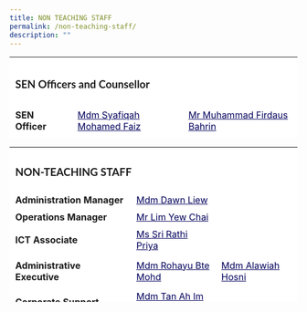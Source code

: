 ```yaml
---
title: NON TEACHING STAFF
permalink: /non-teaching-staff/
description: ""
---
```

<table style="box-sizing: inherit; border-collapse: collapse; border-spacing: 0px; max-width: 100%; height: 142px; width: 867.995px; background-color: rgb(255, 255, 255);" cellpadding="0" cellspacing="0" width="100%" border="0" class="inner-table"><tbody style="box-sizing: inherit;"><tr style="box-sizing: inherit; background: rgb(255, 255, 255); height: 86px;"><td style="box-sizing: inherit; padding: 5px 10px; height: 86px; background-color: rgb(255, 255, 255);" height="20" colspan="3" class="xl65"><h3 style="box-sizing: inherit; font-family: Lato, sans-serif;"><strong style="box-sizing: inherit; font-weight: bold;">SEN Officers and Counsellor</strong></h3></td></tr><tr style="box-sizing: inherit; background: rgb(230, 230, 230);"><td style="box-sizing: inherit; padding: 5px 10px; background-color: rgb(255, 255, 255);"><strong style="box-sizing: inherit; font-weight: bold;"><b style="box-sizing: inherit; font-weight: bold;">SEN Officer</b></strong></td><td style="box-sizing: inherit; padding: 5px 10px; background-color: rgb(255, 255, 255);"><a style="box-sizing: inherit; background-color: transparent; transition: all 0.25s ease-in-out 0s; text-decoration: underline; color: rgb(1, 0, 91);" href="mailto:syafiqah_mohamed_faiz@moe.edu.sg" title="[GMCP] Compose a new mail to Ms Syafiqah Mohamed Faiz">Mdm Syafiqah Mohamed Faiz</a></td><td style="box-sizing: inherit; padding: 5px 10px; background-color: rgb(255, 255, 255);"><a style="box-sizing: inherit; background-color: transparent; transition: all 0.25s ease-in-out 0s; text-decoration: underline; color: rgb(1, 0, 91);" href="mailto:muhammad_firdaus_bahrin@moe.edu.sg">Mr Muhammad Firdaus Bahrin</a></td></tr><tr style="box-sizing: inherit; background: rgb(255, 255, 255); height: 22px;"><td style="box-sizing: inherit; padding: 5px 10px; height: 22px; background-color: rgb(255, 255, 255);" height="20"><strong style="box-sizing: inherit; font-weight: bold;">Counsellor</strong></td><td style="box-sizing: inherit; padding: 5px 10px; height: 22px; background-color: rgb(255, 255, 255);"><a style="box-sizing: inherit; background-color: transparent; transition: all 0.25s ease-in-out 0s; text-decoration: underline; color: rgb(1, 0, 91);" href="https://yunengpri.moe.edu.sg/staff-information/poon_kah_lai_dora@moe.edu.sg">Ms Poon Kah Lai Dora</a></td><td style="box-sizing: inherit; padding: 5px 10px; background-color: rgb(255, 255, 255);">&nbsp;</td></tr></tbody></table>

<table style="box-sizing: inherit; border-collapse: collapse; border-spacing: 0px; max-width: 100%; height: 272px; width: 867.995px; background-color: rgb(255, 255, 255);" cellpadding="0" cellspacing="0" width="100%" border="0" class="inner-table"><tbody style="box-sizing: inherit;"><tr style="box-sizing: inherit; background: rgb(255, 255, 255); height: 22px;"><td style="box-sizing: inherit; padding: 5px 10px; height: 22px; width: 867.995px; background-color: rgb(255, 255, 255);" colspan="3" class="xl65"><h3 style="box-sizing: inherit; font-family: Lato, sans-serif;"><strong style="box-sizing: inherit; font-weight: bold;">NON-TEACHING STAFF</strong></h3></td></tr><tr style="box-sizing: inherit; background: rgb(230, 230, 230); height: 22px;"><td style="box-sizing: inherit; padding: 5px 10px; height: 22px; width: 349.049px; background-color: rgb(255, 255, 255);"><strong style="box-sizing: inherit; font-weight: bold;">Administration Manager</strong></td><td style="box-sizing: inherit; padding: 5px 10px; height: 22px; width: 265.156px; background-color: rgb(255, 255, 255);"><a style="box-sizing: inherit; background-color: transparent; transition: all 0.25s ease-in-out 0s; text-decoration: underline; color: rgb(1, 0, 91);" href="mailto:liew_siew_meng@schools.gov.sg">Mdm Dawn Liew</a></td><td style="box-sizing: inherit; padding: 5px 10px; height: 22px; width: 253.789px; background-color: rgb(255, 255, 255);">&nbsp;</td></tr><tr style="box-sizing: inherit; background: rgb(255, 255, 255); height: 28px;"><td style="box-sizing: inherit; padding: 5px 10px; width: 349.049px; height: 28px; background-color: rgb(255, 255, 255);"><strong style="box-sizing: inherit; font-weight: bold;">Operations Manager</strong></td><td style="box-sizing: inherit; padding: 5px 10px; width: 265.156px; height: 28px; background-color: rgb(255, 255, 255);"><a style="box-sizing: inherit; background-color: transparent; transition: all 0.25s ease-in-out 0s; text-decoration: underline; color: rgb(1, 0, 91);" href="mailto:lim_yew_chai@moe.edu.sg" title="[GMCP] Compose a new mail to Mr Lim Yew Chai">Mr Lim Yew Chai</a></td><td style="box-sizing: inherit; padding: 5px 10px; width: 253.789px; height: 28px; background-color: rgb(255, 255, 255);">&nbsp;</td></tr><tr style="box-sizing: inherit; background: rgb(230, 230, 230); height: 22px;"><td style="box-sizing: inherit; padding: 5px 10px; height: 22px; width: 349.049px; background-color: rgb(255, 255, 255);"><strong style="box-sizing: inherit; font-weight: bold;">ICT Associate</strong></td><td style="box-sizing: inherit; padding: 5px 10px; height: 22px; width: 265.156px; background-color: rgb(255, 255, 255);"><a style="box-sizing: inherit; background-color: transparent; transition: all 0.25s ease-in-out 0s; text-decoration: underline; color: rgb(1, 0, 91);"><span style="box-sizing: inherit;" id="cloakec7acc5fc8769e439c3b7d1cc6fe9cb3">Ms Sri Rathi Priya</span></a></td><td style="box-sizing: inherit; padding: 5px 10px; height: 22px; width: 253.789px; background-color: rgb(255, 255, 255);"><span style="box-sizing: inherit;" id="cloak2e43ee29986c0dec3f7d00e504f08f06">&nbsp;</span></td></tr><tr style="box-sizing: inherit; background: rgb(255, 255, 255); height: 59px;"><td style="box-sizing: inherit; padding: 5px 10px; height: 59px; width: 349.049px; background-color: rgb(255, 255, 255);"><strong style="box-sizing: inherit; font-weight: bold;">Administrative Executive</strong></td><td style="box-sizing: inherit; padding: 5px 10px; height: 59px; width: 265.156px; background-color: rgb(255, 255, 255);"><a style="box-sizing: inherit; background-color: transparent; transition: all 0.25s ease-in-out 0s; text-decoration: underline; color: rgb(1, 0, 91);" href="mailto:rohayu_mohamad@schools.gov.sg" title="[GMCP] Compose a new mail to Mdm Rohayu Bte Mohamad">Mdm Rohayu Bte Mohd</a></td><td style="box-sizing: inherit; padding: 5px 10px; height: 59px; width: 253.789px; background-color: rgb(255, 255, 255);"><a style="box-sizing: inherit; background-color: transparent; transition: all 0.25s ease-in-out 0s; text-decoration: underline; color: rgb(1, 0, 91);" href="mailto:alawiah_hosni@moe.edu.sg">Mdm Alawiah Hosni</a></td></tr><tr style="box-sizing: inherit; background: rgb(230, 230, 230); height: 43px;"><td style="box-sizing: inherit; padding: 5px 10px; height: 43px; width: 349.049px; background-color: rgb(255, 255, 255);"><strong style="box-sizing: inherit; font-weight: bold;">Corporate Support Officers (CSO)<br style="box-sizing: inherit;"><br style="box-sizing: inherit;"></strong></td><td style="box-sizing: inherit; padding: 5px 10px; height: 43px; width: 265.156px; background-color: rgb(255, 255, 255);"><a style="box-sizing: inherit; background-color: transparent; transition: all 0.25s ease-in-out 0s; text-decoration: underline; color: rgb(1, 0, 91);" href="mailto:tan_ah_im_wendy@moe.edu.sg" title="[GMCP] Compose a new mail to Mdm Tan Ah Im Wendy">Mdm Tan Ah Im Wendy</a><br style="box-sizing: inherit;"><a style="box-sizing: inherit; background-color: transparent; transition: all 0.25s ease-in-out 0s; text-decoration: underline; color: rgb(1, 0, 91);" href="mailto:wang_mei_ann@moe.edu.sg">Ms Wang Mei Ann</a></td><td style="box-sizing: inherit; padding: 5px 10px; height: 43px; width: 253.789px; background-color: rgb(255, 255, 255);"><a style="box-sizing: inherit; background-color: transparent; transition: all 0.25s ease-in-out 0s; text-decoration: underline; color: rgb(1, 0, 91);" href="mailto:alicia_tan_ee_kia@moe.edu.sg">Ms Alicia Tan</a><br style="box-sizing: inherit;"><br style="box-sizing: inherit;"></td></tr><tr style="box-sizing: inherit; background: rgb(255, 255, 255); height: 10px;"><td style="box-sizing: inherit; padding: 5px 10px; height: 10px; width: 349.049px; background-color: rgb(255, 255, 255);"><strong style="box-sizing: inherit; font-weight: bold;">Operations Support Officers (OSO)<br style="box-sizing: inherit;"><br style="box-sizing: inherit;"><br style="box-sizing: inherit;"><br style="box-sizing: inherit;"></strong></td><td style="box-sizing: inherit; padding: 5px 10px; height: 10px; width: 265.156px; background-color: rgb(255, 255, 255);"><p style="box-sizing: inherit; font-size: 1em;">Mr Chua Tian Seng<br style="box-sizing: inherit;">Mdm Lee Seok Khim<br style="box-sizing: inherit;">Mr Lam Yong Joon<br style="box-sizing: inherit;">Mr Ong Tiam Chai</p></td><td style="box-sizing: inherit; padding: 5px 10px; height: 10px; width: 253.789px; background-color: rgb(255, 255, 255);"><p style="box-sizing: inherit; font-size: 1em;"><br style="box-sizing: inherit;"><br style="box-sizing: inherit;"></p></td></tr><tr style="box-sizing: inherit; background: rgb(230, 230, 230); height: 22px;"><td style="box-sizing: inherit; padding: 5px 10px; height: 22px; width: 349.049px; background-color: rgb(255, 255, 255);"><strong style="box-sizing: inherit; font-weight: bold;">Printing Assistant</strong></td><td style="box-sizing: inherit; padding: 5px 10px; height: 22px; width: 265.156px; background-color: rgb(255, 255, 255);">Mdm B. Kartiany</td><td style="box-sizing: inherit; padding: 5px 10px; height: 22px; width: 253.789px; background-color: rgb(255, 255, 255);">&nbsp;</td></tr><tr style="box-sizing: inherit; background: rgb(255, 255, 255); height: 22px;"><td style="box-sizing: inherit; padding: 5px 10px; height: 22px; width: 349.049px; background-color: rgb(255, 255, 255);"><strong style="box-sizing: inherit; font-weight: bold;">Desktop Engineer (DE)</strong></td><td style="box-sizing: inherit; padding: 5px 10px; height: 22px; width: 265.156px; background-color: rgb(255, 255, 255);">Mr Shammi Dominic</td><td style="box-sizing: inherit; padding: 5px 10px; height: 22px; width: 253.789px; background-color: rgb(255, 255, 255);">&nbsp;</td></tr><tr style="box-sizing: inherit; background: rgb(230, 230, 230); height: 22px;"><td style="box-sizing: inherit; padding: 5px 10px; height: 22px; width: 349.049px; background-color: rgb(255, 255, 255);"><strong style="box-sizing: inherit; font-weight: bold;">Science Lab Assistant</strong></td><td style="box-sizing: inherit; padding: 5px 10px; height: 22px; width: 265.156px; background-color: rgb(255, 255, 255);">Mdm Faridah Binte Husin</td><td style="box-sizing: inherit; padding: 5px 10px; height: 22px; background-color: rgb(255, 255, 255);">&nbsp;</td></tr><tr style="box-sizing: inherit; background: rgb(255, 255, 255);"><td style="box-sizing: inherit; padding: 5px 10px; width: 349.049px; background-color: rgb(255, 255, 255);"><strong style="box-sizing: inherit; font-weight: bold;">Librarian</strong></td><td style="box-sizing: inherit; padding: 5px 10px; width: 265.156px; background-color: rgb(255, 255, 255);">Mdm Juwita</td></tr></tbody></table>